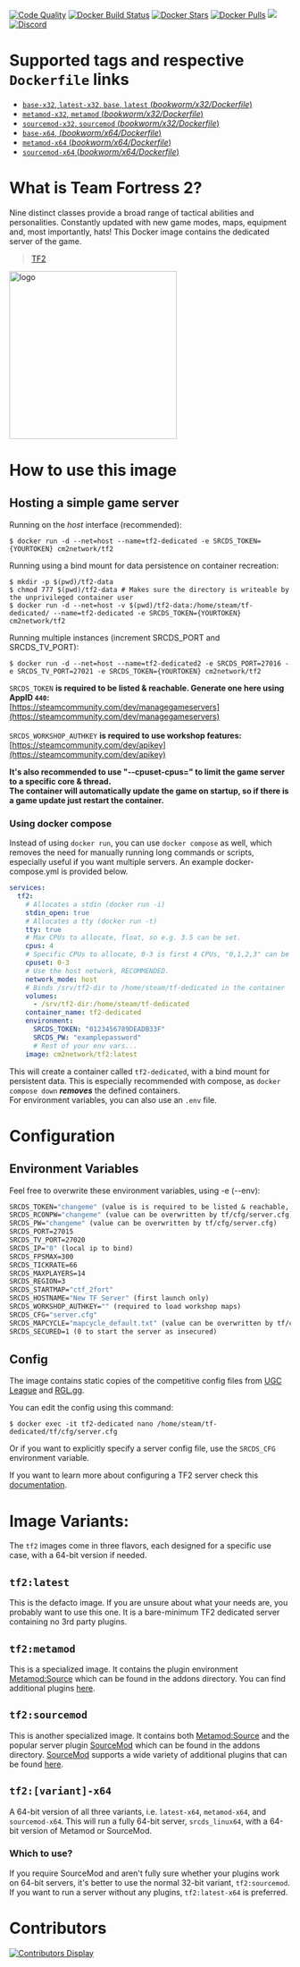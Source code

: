 [![Code Quality](https://img.shields.io/codacy/grade/5b35c73264f446c482d8076f53845f37)](https://hub.docker.com/r/cm2network/tf2/) [![Docker Build Status](https://img.shields.io/docker/cloud/build/cm2network/tf2.svg)](https://hub.docker.com/r/cm2network/tf2/) [![Docker Stars](https://img.shields.io/docker/stars/cm2network/tf2.svg)](https://hub.docker.com/r/cm2network/tf2/) [![Docker Pulls](https://img.shields.io/docker/pulls/cm2network/tf2.svg)](https://hub.docker.com/r/cm2network/tf2/) [![](https://img.shields.io/docker/image-size/cm2network/tf2)](https://microbadger.com/images/cm2network/tf2) [![Discord](https://img.shields.io/discord/747067734029893653)](https://discord.gg/7ntmAwM)
# Supported tags and respective `Dockerfile` links
-	[`base-x32`, `latest-x32`, `base`, `latest` (*bookworm/x32/Dockerfile*)](https://github.com/CM2Walki/TF2/blob/master/bookworm/x32/Dockerfile)
-	[`metamod-x32`, `metamod` (*bookworm/x32/Dockerfile*)](https://github.com/CM2Walki/TF2/blob/master/bookworm/x32/Dockerfile)
-	[`sourcemod-x32`, `sourcemod` (*bookworm/x32/Dockerfile*)](https://github.com/CM2Walki/TF2/blob/master/bookworm/x32/Dockerfile)
-	[`base-x64`, (*bookworm/x64/Dockerfile*)](https://github.com/CM2Walki/TF2/blob/master/bookworm/x64/Dockerfile)
-	[`metamod-x64` (*bookworm/x64/Dockerfile*)](https://github.com/CM2Walki/TF2/blob/master/bookworm/x64/Dockerfile)
-	[`sourcemod-x64` (*bookworm/x64/Dockerfile*)](https://github.com/CM2Walki/TF2/blob/master/bookworm/x64/Dockerfile)

# What is Team Fortress 2?
Nine distinct classes provide a broad range of tactical abilities and personalities. Constantly updated with new game modes, maps, equipment and, most importantly, hats!
This Docker image contains the dedicated server of the game.

>  [TF2](https://store.steampowered.com/app/440/Team_Fortress_2/)

<img src="https://1000logos.net/wp-content/uploads/2020/09/Team-Fortress-2-logo.png" alt="logo" width="300"/></img>

# How to use this image
## Hosting a simple game server

Running on the *host* interface (recommended):<br/>
```console
$ docker run -d --net=host --name=tf2-dedicated -e SRCDS_TOKEN={YOURTOKEN} cm2network/tf2
```

Running using a bind mount for data persistence on container recreation:
```console
$ mkdir -p $(pwd)/tf2-data
$ chmod 777 $(pwd)/tf2-data # Makes sure the directory is writeable by the unprivileged container user
$ docker run -d --net=host -v $(pwd)/tf2-data:/home/steam/tf-dedicated/ --name=tf2-dedicated -e SRCDS_TOKEN={YOURTOKEN} cm2network/tf2
```

Running multiple instances (increment SRCDS_PORT and SRCDS_TV_PORT):
```console
$ docker run -d --net=host --name=tf2-dedicated2 -e SRCDS_PORT=27016 -e SRCDS_TV_PORT=27021 -e SRCDS_TOKEN={YOURTOKEN} cm2network/tf2
```

`SRCDS_TOKEN` **is required to be listed & reachable. Generate one here using AppID `440`:**  
[https://steamcommunity.com/dev/managegameservers](https://steamcommunity.com/dev/managegameservers)<br/><br/>
`SRCDS_WORKSHOP_AUTHKEY` **is required to use workshop features:**  
[https://steamcommunity.com/dev/apikey](https://steamcommunity.com/dev/apikey)<br/>

**It's also recommended to use "--cpuset-cpus=" to limit the game server to a specific core & thread.**<br/>
**The container will automatically update the game on startup, so if there is a game update just restart the container.**

### Using docker compose
Instead of using `docker run`, you can use `docker compose` as well, which removes the need for manually running long commands or scripts, especially useful if you want multiple servers.
An example docker-compose.yml is provided below.
```yaml
services:
  tf2:
    # Allocates a stdin (docker run -i)
    stdin_open: true
    # Allocates a tty (docker run -t)
    tty: true
    # Max CPUs to allocate, float, so e.g. 3.5 can be set.
    cpus: 4
    # Specific CPUs to allocate, 0-3 is first 4 CPUs, "0,1,2,3" can be used as well
    cpuset: 0-3
    # Use the host network, RECOMMENDED.
    network_mode: host
    # Binds /srv/tf2-dir to /home/steam/tf-dedicated in the container
    volumes:
      - /srv/tf2-dir:/home/steam/tf-dedicated
    container_name: tf2-dedicated
    environment:
      SRCDS_TOKEN: "0123456789DEADB33F"
      SRCDS_PW: "examplepassword"
      # Rest of your env vars...
    image: cm2network/tf2:latest
```
This will create a container called `tf2-dedicated`, with a bind mount for persistent data. This is especially recommended with compose, as `docker compose down` ***removes*** the defined containers.<br/>
For environment variables, you can also use an `.env` file.

# Configuration
## Environment Variables
Feel free to overwrite these environment variables, using -e (--env): 
```dockerfile
SRCDS_TOKEN="changeme" (value is is required to be listed & reachable, retrieve token here (AppID 440): https://steamcommunity.com/dev/managegameservers)
SRCDS_RCONPW="changeme" (value can be overwritten by tf/cfg/server.cfg) 
SRCDS_PW="changeme" (value can be overwritten by tf/cfg/server.cfg) 
SRCDS_PORT=27015
SRCDS_TV_PORT=27020
SRCDS_IP="0" (local ip to bind)
SRCDS_FPSMAX=300
SRCDS_TICKRATE=66
SRCDS_MAXPLAYERS=14
SRCDS_REGION=3
SRCDS_STARTMAP="ctf_2fort"
SRCDS_HOSTNAME="New TF Server" (first launch only)
SRCDS_WORKSHOP_AUTHKEY="" (required to load workshop maps)
SRCDS_CFG="server.cfg"
SRCDS_MAPCYCLE="mapcycle_default.txt" (value can be overwritten by tf/cfg/server.cfg)
SRCDS_SECURED=1 (0 to start the server as insecured)
```

## Config
The image contains static copies of the competitive config files from [UGC League](https://www.ugcleague.com/files_tf26.cfm#) and [RGL.gg](https://rgl.gg/Public/About/Configs.aspx?r=24). 

You can edit the config using this command:
```console
$ docker exec -it tf2-dedicated nano /home/steam/tf-dedicated/tf/cfg/server.cfg
```
Or if you want to explicitly specify a server config file, use the `SRCDS_CFG` environment variable.

If you want to learn more about configuring a TF2 server check this [documentation](https://wiki.teamfortress.com/wiki/Dedicated_server_configuration).

# Image Variants:
The `tf2` images come in three flavors, each designed for a specific use case, with a 64-bit version if needed.

## `tf2:latest`
This is the defacto image. If you are unsure about what your needs are, you probably want to use this one. It is a bare-minimum TF2 dedicated server containing no 3rd party plugins.<br/>

## `tf2:metamod`
This is a specialized image. It contains the plugin environment [Metamod:Source](https://www.sourcemm.net) which can be found in the addons directory. You can find additional plugins [here](https://www.sourcemm.net/plugins).

## `tf2:sourcemod`
This is another specialized image. It contains both [Metamod:Source](https://www.sourcemm.net) and the popular server plugin [SourceMod](https://www.sourcemod.net) which can be found in the addons directory. [SourceMod](https://www.sourcemod.net) supports a wide variety of additional plugins that can be found [here](https://www.sourcemod.net/plugins.php).

## `tf2:[variant]-x64`
A 64-bit version of all three variants, i.e. `latest-x64`, `metamod-x64`, and `sourcemod-x64`. This will run a fully 64-bit server, `srcds_linux64`, with a 64-bit version of Metamod or SourceMod.
### Which to use?
If you require SourceMod and aren't fully sure whether your plugins work on 64-bit servers, it's better to use the normal 32-bit variant, `tf2:sourcemod`. If you want to run a server without any plugins, `tf2:latest-x64` is preferred.

# Contributors
[![Contributors Display](https://badges.pufler.dev/contributors/CM2Walki/tf2?size=50&padding=5&bots=false)](https://github.com/CM2Walki/tf2/graphs/contributors)
